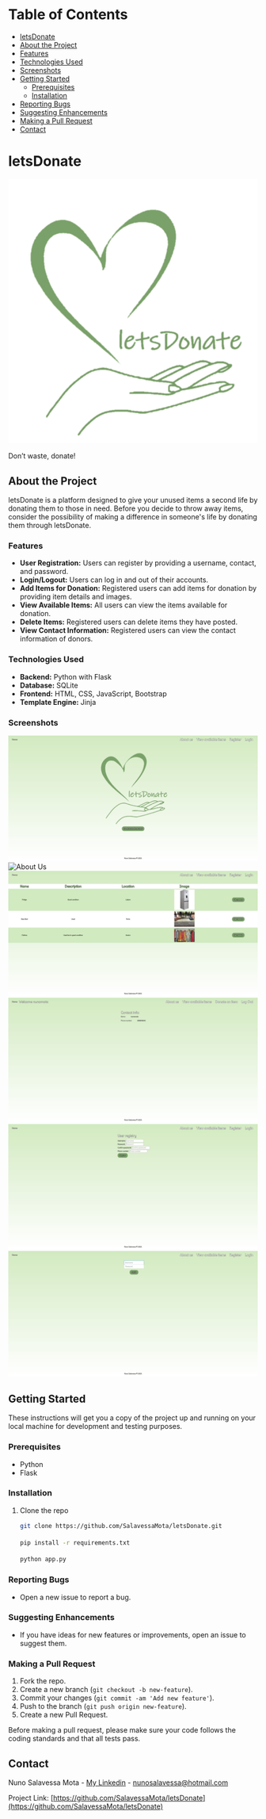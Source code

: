 # Table of Contents

- [letsDonate](#letsdonate)
- [About the Project](#about-the-project)
- [Features](#features)
- [Technologies Used](#technologies-used)
- [Screenshots](#screenshots)
- [Getting Started](#getting-started)
  - [Prerequisites](#prerequisites)
  - [Installation](#installation)
- [Reporting Bugs](#reporting-bugs)
- [Suggesting Enhancements](#suggesting-enhancements)
- [Making a Pull Request](#making-a-pull-request)
- [Contact](#contact)

# letsDonate

![letsDonate Logo](static/images/letsdonatelogooficial.png)

Don’t waste, donate!

## About the Project

letsDonate is a platform designed to give your unused items a second life by donating them to those in need. Before you decide to throw away items, consider the possibility of making a difference in someone's life by donating them through letsDonate.

### Features

- **User Registration:** Users can register by providing a username, contact, and password.
- **Login/Logout:** Users can log in and out of their accounts.
- **Add Items for Donation:** Registered users can add items for donation by providing item details and images.
- **View Available Items:** All users can view the items available for donation.
- **Delete Items:** Registered users can delete items they have posted.
- **View Contact Information:** Registered users can view the contact information of donors.

### Technologies Used

- **Backend:** Python with Flask
- **Database:** SQLite
- **Frontend:** HTML, CSS, JavaScript, Bootstrap
- **Template Engine:** Jinja

### Screenshots

![Home](Screenshots/home.jpg)
![About Us](Screenshots/AboutUs.jog)
![View Available Items](Screenshots/ItemTable.jpg)
![View Contact Info](Screenshots/ContactInfo.jpg)
![Register](Screenshots/Register.jpg)
![Login](Screenshots/Login.jpg)

## Getting Started

These instructions will get you a copy of the project up and running on your local machine for development and testing purposes.

### Prerequisites

- Python
- Flask

### Installation

1. Clone the repo
   ```sh
   git clone https://github.com/SalavessaMota/letsDonate.git

   pip install -r requirements.txt

   python app.py
   ```

### Reporting Bugs

- Open a new issue to report a bug.

### Suggesting Enhancements

- If you have ideas for new features or improvements, open an issue to suggest them.

### Making a Pull Request

1. Fork the repo.
2. Create a new branch (`git checkout -b new-feature`).
3. Commit your changes (`git commit -am 'Add new feature'`).
4. Push to the branch (`git push origin new-feature`).
5. Create a new Pull Request.

Before making a pull request, please make sure your code follows the coding standards and that all tests pass.

## Contact

Nuno Salavessa Mota - [My Linkedin](https://www.linkedin.com/in/nunosalavessamota/) - nunosalavessa@hotmail.com

Project Link: [https://github.com/SalavessaMota/letsDonate](https://github.com/SalavessaMota/letsDonate)
